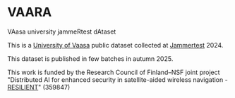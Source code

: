 # VAARA

VAasa university jammeRtest dAtaset

This is a [University of Vaasa](https://www.uwasa.fi/en) public dataset collected at [Jammertest](https://jammertest.no/) 2024.

This dataset is published in few batches in autumn 2025.

This work is funded by the Research Council of Finland–NSF joint project "Distributed AI for enhanced security in satellite-aided wireless navigation - [RESILIENT](https://www.uwasa.fi/en/research/projects/distributed-ai-enhanced-security-satellite-aided-wireless-navigation-resilient)" (359847)
